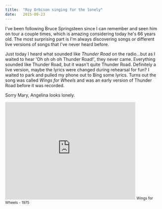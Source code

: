 ```yaml
---
title:	"Roy Orbison singing for the lonely"
date:	2015-09-23
---
```


I've been following Bruce Springsteen since I can remember and seen him on tour a couple times, which is amazing considering today he's 66 years old. The most surprising part is I'm always discovering songs or different live versions of songs that I've never heard before.

Just today I heard what sounded like *Thunder Road* on the radio...but as I waited to hear 'Oh oh oh oh Thunder Road!', they never came. Everything sounded like Thunder Road, but it wasn't quite Thunder Road. Definitely a live version, maybe the lyrics were changed during rehearsal for fun? I waited to park and pulled my phone out to Bing some lyrics. Turns out the song was called *Wings for Wheels* and was an early version of Thunder Road before it was recorded. 

Sorry Mary, Angelina looks lonely.

<iframe width="420" height="315" src="https://www.youtube.com/embed/dRRQVfQZnZQ" frameborder="0" allowfullscreen></iframe>
<small>Wings for Wheels - 1975